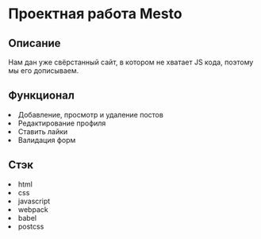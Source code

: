 <h1>Проектная работа Mesto</h1>

<h2>Описание</h2>
Нам дан уже свёрстанный сайт, в котором не хватает JS кода, поэтому мы его дописываем.

<h2>Функционал</h2>
<li>Добавление, просмотр и удаление постов</li>
<li>Редактирование профиля</li>
<li>Cтавить лайки</li>
<li>Валидация форм</li>


<h2>Стэк</h2>
<li>html</li>
<li>css</li>
<li>javascript</li>
<li>webpack</li>
<li>babel</li>
<li>postcss</li>

